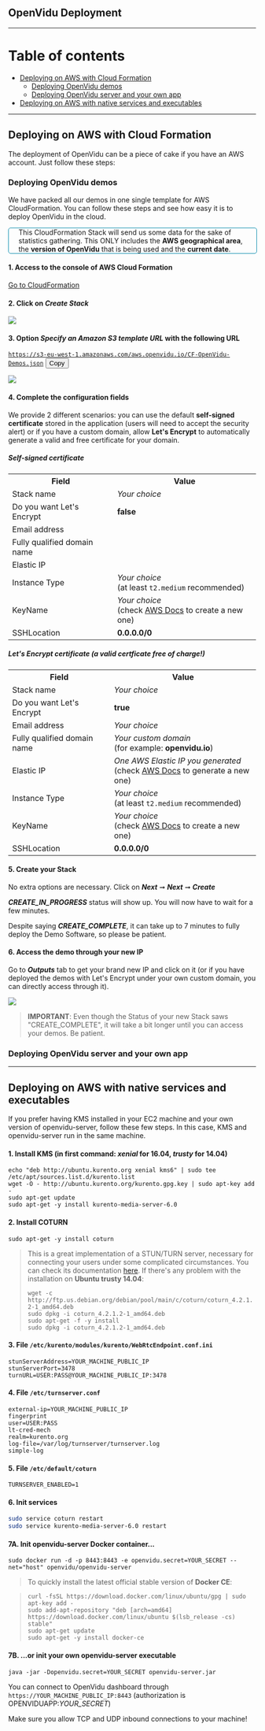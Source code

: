 <h2 id="section-title">OpenVidu Deployment</h2>
<hr>

Table of contents
========

- [Deploying on AWS with Cloud Formation](#deploying-on-aws-with-cloud-formation)
    - [Deploying OpenVidu demos](#deploying-openvidu-demos)
    - [Deploying OpenVidu server and your own app](#deploying-openvidu-server-and-your-own-app)
- [Deploying on AWS with native services and executables](#deploying-on-aws-with-native-services-and-executables)

----------

Deploying on AWS with Cloud Formation
------------------
The deployment of OpenVidu can be a piece of cake if you have an AWS account. Just follow these steps:


### Deploying OpenVidu demos

We have packed all our demos in one single template for AWS CloudFormation. You can follow these steps and see how easy it is to deploy OpenVidu in the cloud.

<div style="
    display: table;
    border: 1px solid #0088aa;
    border-radius: 5px;
    width: 100%;"><div style="display: table-cell">
    <i class="icon ion-android-alert" style="
    font-size: 60px;
    color: #0088aa;
    display: inline-block;
    padding-left: 30%;
"></i></div>
<div style="
    vertical-align: middle;
    display: table-cell;
    padding-left: 20px;
    padding-right: 20px;
    ">This CloudFormation Stack will send us some data for the sake of statistics gathering. This ONLY includes the <strong>AWS geographical area</strong>, the <strong>version of OpenVidu</strong> that is being used and the <strong>current date</strong>.</div></div>

#### 1. Access to the console of AWS Cloud Formation

  <p><a href="https://console.aws.amazon.com/cloudformation" class="btn btn-xs btn-primary" title="Developing OpenVidu" target="_blank">Go to CloudFormation<span class="icon icon-circle-arrow-right"></span></a></p>

#### 2. Click on _Create Stack_

  <p>
    <img class="img-responsive deploy-img" src="/img/docs/deployment/CF_newstack.png">
  </p>

#### 3. Option _Specify an Amazon S3 template URL_ with the following URL

  <code id="code-1">https://s3-eu-west-1.amazonaws.com/aws.openvidu.io/CF-OpenVidu-Demos.json</code>
  <button id="btn-copy-1" class="btn-xs btn-primary btn-copy-code hidden-xs" data-toggle="tooltip" data-placement="button"
                                title="Copy to Clipboard">Copy</button>

  <p>
    <img class="img-responsive deploy-img" src="/img/docs/deployment/CF_url.png">
  </p>

#### 4. Complete the configuration fields

We provide 2 different scenarios: you can use the default **self-signed certificate** stored in the application (users will need to accept the security alert) or if you have a custom domain, allow **Let's Encrypt** to automatically generate a valid and free certificate for your domain.

<div class="row">
  <div class="col col-md-6">
    <h5>Self-signed certificate</h5>
      <table class="deploy-fields-table">
        <tr>
          <th>Field</th>
          <th>Value</th>
        </tr>
        <tr>
          <td>Stack name</td>
          <td><em>Your choice</em></td>
        </tr>
        <tr>
          <td>Do you want Let's Encrypt</td>
          <td><strong>false</strong></td>
        </tr>
        <tr>
          <td>Email address</td>
          <td></td>
        </tr>
        <tr>
          <td>Fully qualified domain name</td>
          <td></td>
        </tr>
        <tr>
          <td>Elastic IP</td>
          <td></td>
        </tr>
        <tr>
          <td>Instance Type</td>
          <td><em>Your choice</em></br>(at least <code>t2.medium</code> recommended)</td>
        </tr>
        <tr>
          <td>KeyName</td>
          <td><em>Your choice</em></br>(check <a href="http://docs.aws.amazon.com/AWSEC2/latest/UserGuide/ec2-key-pairs.html" target="_blank">AWS Docs</a> to create a new one)</td>
        </tr>
        <tr>
          <td>SSHLocation</td>
          <td><strong>0.0.0.0/0</strong></td>
        </tr>
      </table>
  </div>
  <div class="col col-md-6">
    <h5>Let's Encrypt certificate (a valid certficate free of charge!)</h5>
      <table class="deploy-fields-table">
        <tr>
          <th>Field</th>
          <th>Value</th>
        </tr>
        <tr>
          <td>Stack name</td>
          <td><em>Your choice</em></td>
        </tr>
        <tr>
          <td>Do you want Let's Encrypt</td>
          <td><strong>true</strong></td>
        </tr>
        <tr>
          <td>Email address</td>
          <td><em>Your choice</em></td>
        </tr>
        <tr>
          <td>Fully qualified domain name</td>
          <td><em>Your custom domain</em></br>(for example: <strong>openvidu.io</strong>)</td>
        </tr>
        <tr>
          <td>Elastic IP</td>
          <td><em>One AWS Elastic IP you generated</em></br>(check <a href="http://docs.aws.amazon.com/AWSEC2/latest/UserGuide/elastic-ip-addresses-eip.html#using-instance-addressing-eips-allocating" target="_blank">AWS Docs</a> to generate a new one)</td>
        </tr>
        <tr>
          <td>Instance Type</td>
          <td><em>Your choice</em></br>(at least <code>t2.medium</code> recommended)</td>
        </tr>
        <tr>
          <td>KeyName</td>
          <td><em>Your choice</em></br>(check <a href="http://docs.aws.amazon.com/AWSEC2/latest/UserGuide/ec2-key-pairs.html" target="_blank">AWS Docs</a> to create a new one)</td>
        </tr>
        <tr>
          <td>SSHLocation</td>
          <td><strong>0.0.0.0/0</strong></td>
        </tr>
      </table>
  </div>
</div>

#### 5. Create your Stack

No extra options are necessary. Click on  **_Next_** ➞ **_Next_** ➞ **_Create_**

**_CREATE_IN_PROGRESS_** status will show up. You will now have to wait for a few minutes.

Despite saying **_CREATE_COMPLETE_**, it can take up to 7 minutes to fully deploy the Demo Software, so please be patient.

#### 6. Access the demo through your new IP

Go to **_Outputs_** tab to get your brand new IP and click on it (or if you have deployed the demos with Let's Encrypt under your own custom domain, you can directly access through it).

  <p>
    <img class="img-responsive deploy-img" src="/img/docs/deployment/CF_output.png">
  </p>

  > **IMPORTANT**: Even though the Status of your new Stack saws "CREATE_COMPLETE", 
  > it will take a bit longer until you can access your demos. Be patient.

### Deploying OpenVidu server and your own app



---

Deploying on AWS with native services and executables
------------------
If you prefer having KMS installed in your EC2 machine and your own version of openvidu-server, follow these few steps. In this case, KMS and openvidu-server run in the same machine.

#### 1. Install KMS (in first command: ***xenial*** for 16.04, ***trusty*** for 14.04)
```console
echo "deb http://ubuntu.kurento.org xenial kms6" | sudo tee /etc/apt/sources.list.d/kurento.list
wget -O - http://ubuntu.kurento.org/kurento.gpg.key | sudo apt-key add -
sudo apt-get update
sudo apt-get -y install kurento-media-server-6.0
```

#### 2. Install COTURN
```console
sudo apt-get -y install coturn
```
> This is a great implementation of a STUN/TURN server, necessary for connecting your users under some complicated circumstances. You can check its documentation [here](https://github.com/coturn/coturn).
> If there's any problem with the installation on **Ubuntu trusty 14.04**:
>
> `wget -c http://ftp.us.debian.org/debian/pool/main/c/coturn/coturn_4.2.1.2-1_amd64.deb`</br>
> `sudo dpkg -i coturn_4.2.1.2-1_amd64.deb`</br>
> `sudo apt-get -f -y install`</br>
> `sudo dpkg -i coturn_4.2.1.2-1_amd64.deb`</br>

#### 3. File `/etc/kurento/modules/kurento/WebRtcEndpoint.conf.ini`
```console
stunServerAddress=YOUR_MACHINE_PUBLIC_IP
stunServerPort=3478
turnURL=USER:PASS@YOUR_MACHINE_PUBLIC_IP:3478
```

#### 4. File `/etc/turnserver.conf`
```console
external-ip=YOUR_MACHINE_PUBLIC_IP
fingerprint
user=USER:PASS
lt-cred-mech
realm=kurento.org
log-file=/var/log/turnserver/turnserver.log
simple-log
```

#### 5. File `/etc/default/coturn`
```
TURNSERVER_ENABLED=1
```

#### 6. Init services
```bash
sudo service coturn restart
sudo service kurento-media-server-6.0 restart
```

#### 7A. Init openvidu-server Docker container...
```console
sudo docker run -d -p 8443:8443 -e openvidu.secret=YOUR_SECRET --net="host" openvidu/openvidu-server
```

> To quickly install the latest official stable version of **Docker CE**:

> 
> `curl -fsSL https://download.docker.com/linux/ubuntu/gpg | sudo apt-key add -`</br>
> `sudo add-apt-repository "deb [arch=amd64] https://download.docker.com/linux/ubuntu $(lsb_release -cs) stable"`</br>
> `sudo apt-get update`</br>
> `sudo apt-get -y install docker-ce`</br>
>

#### 7B. ...or init your own openvidu-server executable
```console
java -jar -Dopenvidu.secret=YOUR_SECRET openvidu-server.jar
```

You can connect to OpenVidu dashboard through `https://YOUR_MACHINE_PUBLIC_IP:8443` (authorization is OPENVIDUAPP:_YOUR_SECRET_)

Make sure you allow TCP and UDP inbound connections to your machine!

<script src="/js/copy-btn.js"></script>